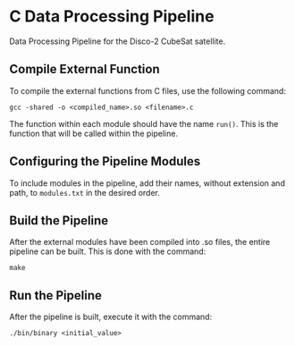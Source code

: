 # C Data Processing Pipeline
Data Processing Pipeline for the Disco-2 CubeSat satellite.

## Compile External Function
To compile the external functions from C files, use the following command:
```
gcc -shared -o <compiled_name>.so <filename>.c
```

The function within each module should have the name `run()`. This is the function that will be called within the pipeline.

## Configuring the Pipeline Modules
To include modules in the pipeline, add their names, without extension and path, to `modules.txt` in the desired order.

## Build the Pipeline
After the external modules have been compiled into .so files, the entire pipeline can be built. This is done with the command:
```
make
```

## Run the Pipeline
After the pipeline is built, execute it with the command:
```
./bin/binary <initial_value>
```